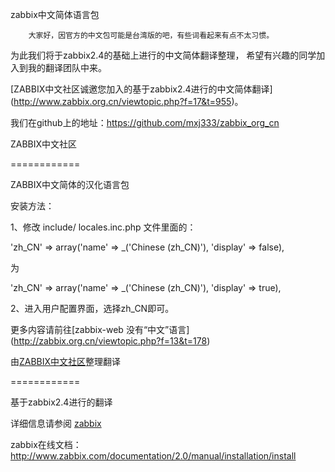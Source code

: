 zabbix中文简体语言包

        大家好，因官方的中文包可能是台湾版的吧，有些词看起来有点不太习惯。
为此我们将于zabbix2.4的基础上进行的中文简体翻译整理，
希望有兴趣的同学加入到我的翻译团队中来。

[ZABBIX中文社区诚邀您加入的基于zabbix2.4进行的中文简体翻译] (http://www.zabbix.org.cn/viewtopic.php?f=17&t=955)。

我们在github上的地址：https://github.com/mxj333/zabbix_org_cn

ZABBIX中文社区

============

ZABBIX中文简体的汉化语言包

安装方法：

1、修改 include/ locales.inc.php 文件里面的：

'zh_CN' => array('name' => _('Chinese (zh_CN)'),        'display' => false),

为

'zh_CN' => array('name' => _('Chinese (zh_CN)'),        'display' => true),

2、进入用户配置界面，选择zh_CN即可。

更多内容请前往[zabbix-web 没有“中文”语言] (http://zabbix.org.cn/viewtopic.php?f=13&t=178)

由[ZABBIX中文社区](http://www.zabbix.org.cn)整理翻译

============

基于zabbix2.4进行的翻译

详细信息请参阅 [zabbix](http://www.zabbix.com)

zabbix在线文档：http://www.zabbix.com/documentation/2.0/manual/installation/install